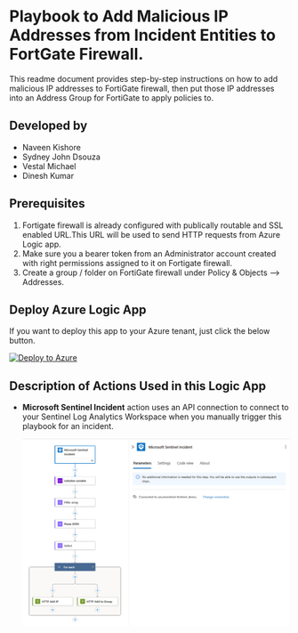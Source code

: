# Playbook to Add Malicious IP Addresses from Incident Entities to FortGate Firewall.
This readme document provides step-by-step instructions on how to add malicious IP addresses to FortiGate firewall, then put those IP addresses into an Address Group for FortiGate to apply policies to.

## Developed by 
* Naveen Kishore
* Sydney John Dsouza
* Vestal Michael
* Dinesh Kumar

## Prerequisites
1. Fortigate firewall is already configured with publically routable and SSL enabled URL.This URL will be used to send HTTP requests from Azure Logic app.
2. Make sure you a bearer token from an Administrator account created with right permissions assigned to it on Fortigate firewall.
3. Create a group / folder on FortiGate firewall under Policy & Objects --> Addresses.

## Deploy Azure Logic App

If you want to deploy this app to your Azure tenant, just click the below button.

[![Deploy to Azure](https://aka.ms/deploytoazurebutton)](https://portal.azure.com/#create/Microsoft.Template/uri/https%3A%2F%2Fraw.githubusercontent.com%2FNaveen-SWO%2FAddIPtoFortiGate%2Frefs%2Fheads%2Fmain%2Ftemplate.json)

## Description of Actions Used in this Logic App
- **Microsoft Sentinel Incident** action uses an API connection to connect to your Sentinel Log Analytics Workspace when you manually trigger this playbook for an incident.
    
  ![1. Microsoft Sentinel Incident Action](/Screenshots/1.Microsoft_Sentinel_Incident.jpg)
